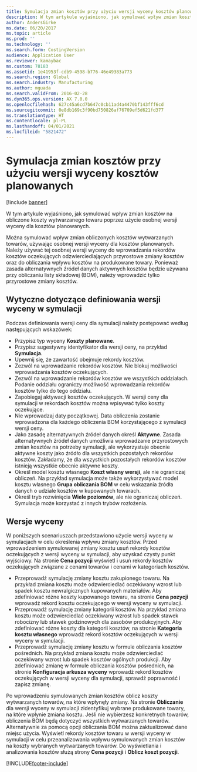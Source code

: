 ```yaml
---
title: Symulacja zmian kosztów przy użyciu wersji wyceny kosztów planowanych
description: W tym artykule wyjaśniono, jak symulować wpływ zmian kosztów na obliczone koszty wytwarzanego towaru poprzez użycie osobnej wersji wyceny dla kosztów planowanych.
author: AndersGirke
ms.date: 06/20/2017
ms.topic: article
ms.prod: ''
ms.technology: ''
ms.search.form: CostingVersion
audience: Application User
ms.reviewer: kamaybac
ms.custom: 78183
ms.assetid: 1e41953f-cdb9-4598-b776-46e49383a773
ms.search.region: Global
ms.search.industry: Manufacturing
ms.author: mguada
ms.search.validFrom: 2016-02-28
ms.dyn365.ops.version: AX 7.0.0
ms.openlocfilehash: 627c45a6cd7b647c0cb11ad4a4470bf143fff6cd
ms.sourcegitcommit: 0e8db169c3f90bd750826af76709ef5d621fd377
ms.translationtype: HT
ms.contentlocale: pl-PL
ms.lasthandoff: 04/01/2021
ms.locfileid: "5821472"
---
```

# <a name="simulate-cost-changes-by-using-a-costing-version-for-planned-costs"></a>Symulacja zmian kosztów przy użyciu wersji wyceny kosztów planowanych

[!include [banner](../includes/banner.md)]

W tym artykule wyjaśniono, jak symulować wpływ zmian kosztów na obliczone koszty wytwarzanego towaru poprzez użycie osobnej wersji wyceny dla kosztów planowanych.

Można symulować wpływ zmian obliczonych kosztów wytwarzanych towarów, używając osobnej wersji wyceny dla kosztów planowanych. Należy używać tej osobnej wersji wyceny do wprowadzania rekordów kosztów oczekujących odzwierciedlających przyrostowe zmiany kosztów oraz do obliczania wpływu kosztów na produkowane towary. Ponieważ zasada alternatywnych źródeł danych aktywnych kosztów będzie używana przy obliczaniu listy składowej (BOM), należy wprowadzić tylko przyrostowe zmiany kosztów.

## <a name="guidelines-for-defining-the-simulation-costing-version"></a>Wytyczne dotyczące definiowania wersji wyceny w symulacji
Podczas definiowania wersji ceny dla symulacji należy postępować według następujących wskazówek:

-   Przypisz typ wyceny **Koszty planowane**.
-   Przypisz sugestywny identyfikator dla wersji ceny, na przykład **Symulacja**.
-   Upewnij się, że zawartość obejmuje rekordy kosztów.
-   Zezwól na wprowadzanie rekordów kosztów. Nie blokuj możliwości wprowadzania kosztów oczekujących.
-   Zezwól na wprowadzanie rekordów kosztów we wszystkich oddziałach. Podanie oddziału ograniczy możliwość wprowadzania rekordów kosztów tylko do tego oddziału.
-   Zapobiegaj aktywacji kosztów oczekujących. W wersji ceny dla symulacji w rekordach kosztów można wpisywać tylko koszty oczekujące.
-   Nie wprowadzaj daty początkowej. Data obliczenia zostanie wprowadzona dla każdego obliczenia BOM korzystającego z symulacji wersji ceny.
-   Jako zasadę alternatywnych źródeł danych określ **Aktywne**. Zasada alternatywnych źródeł danych umożliwia wprowadzanie przyrostowych zmian kosztów na potrzeby symulacji, ale wykorzystuje obecnie aktywne koszty jako źródło dla wszystkich pozostałych rekordów kosztów. Zakładamy, że dla wszystkich pozostałych rekordów kosztów istnieją wszystkie obecnie aktywne koszty.
-   Określ model kosztu własnego **Koszt własny wersji**, ale nie ograniczaj obliczeń. Na przykład symulacja może także wykorzystywać model kosztu własnego **Grupa obliczania BOM** w celu wskazania źródła danych o udziale kosztów w kupowanych towarach.
-   Określ tryb rozwinięcia **Wiele poziomów**, ale nie ograniczaj obliczeń. Symulacja może korzystać z innych trybów rozłożenia.

## <a name="costing-versions"></a>Wersje wyceny
W poniższych scenariuszach przedstawiono użycie wersji wyceny w symulacjach w celu określenia wpływu zmiany kosztów. Przed wprowadzeniem symulowanej zmiany kosztu usuń rekordy kosztów oczekujących z wersji wyceny w symulacji, aby uzyskać czysty punkt wyjściowy. Na stronie **Cena pozycji** wyświetl i usuń rekordy kosztów oczekujących związane z cenami towarów i cenami w kategoriach kosztów.

-   Przeprowadź symulację zmiany kosztu zakupionego towaru. Na przykład zmiana kosztu może odzwierciedlać oczekiwany wzrost lub spadek kosztu newralgicznych kupowanych materiałów. Aby zdefiniować różne koszty kupowanego towaru, na stronie **Cena pozycji** wprowadź rekord kosztu oczekującego w wersji wyceny w symulacji.
-   Przeprowadź symulację zmiany kategorii kosztów. Na przykład zmiana kosztu może odzwierciedlać oczekiwany wzrost lub spadek stawek robocizny lub stawek godzinowych dla zasobów produkcyjnych. Aby zdefiniować różne koszty dla kategorii kosztów, na stronie **Kategoria kosztu własnego** wprowadź rekord kosztów oczekujących w wersji wyceny w symulacji.
-   Przeprowadź symulację zmiany kosztu w formule obliczania kosztów pośrednich. Na przykład zmiana kosztu może odzwierciedlać oczekiwany wzrost lub spadek kosztów ogólnych produkcji. Aby zdefiniować zmianę w formule obliczania kosztów pośrednich, na stronie **Konfiguracja arkusza wyceny** wprowadź rekord kosztów oczekujących w wersji wyceny dla symulacji, sprawdź poprawność i zapisz zmianę.

Po wprowadzeniu symulowanych zmian kosztów oblicz koszty wytwarzanych towarów, na które wpłynęły zmiany. Na stronie **Obliczanie** dla wersji wyceny w symulacji zidentyfikuj wybrane produkowane towary, na które wpłynie zmiana kosztu. Jeśli nie wybierzesz konkretnych towarów, obliczenia BOM będą dotyczyć wszystkich wytwarzanych towarów. Alternatywnie za pomocą opcji obliczania BOM można zaktualizować dane miejsc użycia. Wyświetl rekordy kosztów towaru w wersji wyceny w symulacji w celu przeanalizowania wpływu symulowanych zmian kosztów na koszty wybranych wytwarzanych towarów. Do wyświetlania i analizowania kosztów służą strony **Cena pozycji** i **Oblicz koszt pozycji**.





[!INCLUDE[footer-include](../../includes/footer-banner.md)]